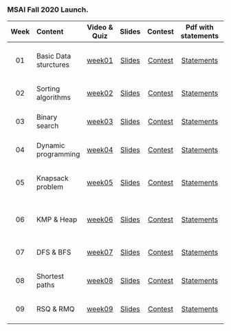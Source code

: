 ### MSAI Fall 2020 Launch.

| Week   | Content                | Video & Quiz | Slides | Contest | Pdf with statements | Soft Deadline |
|:------:|:-----------------------|:-------:|:-------:|:------------:|:-------------------:|:------------------:|
| 01     | Basic Data sturctures  | [week01](https://onlinemipt.teachbase.ru/course_sessions/260333) | [Slides](../master/week01_basic_data_structures/MSAI.Fall.2020.L1.slides.pdf) | [Contest](https://contest.yandex.ru/contest/20638/?lang=en) | [Statements](../master/homeworks/assignment01/MSAI.Fall.2020.L1.home_assignment_statements.pdf) |  (Updated) 27.10.2020 20:00 GMT+3 |
| 02     | Sorting algorithms  | [week02](https://onlinemipt.teachbase.ru/course_sessions/263210) | [Slides](../master/week02_sorting_algorithms/MSAI.Fall.2020.L2.slides.pdf) | [Contest](https://contest.yandex.ru/contest/21148/?lang=en) | [Statements](../master/homeworks/assignment02/MSAI.Fall.2020.L2.home_assignment_statements.pdf) |  27.10.2020 20:00 GMT+3 |
| 03     | Binary search | [week03](https://onlinemipt.teachbase.ru/course_sessions/265141) | [Slides](../master/week03_binary_search/MSAI.Fall.2020.L3.slides.pdf) | [Contest](https://contest.yandex.ru/contest/21556/?lang=en) | [Statements](../master/homeworks/assignment03/MSAI.Fall.2020.L3.home_assignment_statements.pdf) |  03.11.2020 20:00 GMT+3 |
| 04     | Dynamic programming | [week04](https://onlinemipt.teachbase.ru/course_sessions/268989) | [Slides](../master/week04_dynamic_programming/MSAI.Fall.2020.L4.slides.pdf) | [Contest](https://contest.yandex.ru/contest/21842/?lang=en) | [Statements](../master/homeworks/assignment04/MSAI.Fall.2020.L4.home_assignment_statements.pdf) |  10.11.2020 20:00 GMT+3 |
| 05     | Knapsack problem | [week05](https://onlinemipt.teachbase.ru/course_sessions/272170) | [Slides](../master/week05_knapsack/MSAI.Fall.2020.L5.slides.pdf) | [Contest](https://contest.yandex.ru/contest/22229/?lang=en) | [Statements](../master/homeworks/assignment05/MSAI.Fall.2020.L5.home_assignment_statements.pdf) |  (Updated) 24.11.2020 20:00 GMT+3 |
| 06     | KMP & Heap | [week06](https://onlinemipt.teachbase.ru/course_sessions/274494) | [Slides](../master/week06_kmp_heap/MSAI.Fall.2020.L6.slides.pdf) | [Contest](https://contest.yandex.ru/contest/22650/?lang=en) | [Statements](../master/homeworks/assignment06/MSAI.Fall.2020.L6.home_assignment_statements.pdf) |  (Updated) 01.12.2020 20:00 GMT+3 |
| 07     | DFS & BFS | [week07](https://onlinemipt.teachbase.ru/course_sessions/277700) | [Slides](../master/week07_dfs_bfs/MSAI.Fall.2020.L7.slides.pdf) | [Contest](https://contest.yandex.ru/contest/23000/?lang=en) | [Statements](../master/homeworks/assignment07/MSAI.Fall.2020.L7.home_assignment_statements.pdf) |  01.12.2020 20:00 GMT+3 |
| 08     | Shortest paths | [week08](https://onlinemipt.teachbase.ru/course_sessions/279999) | [Slides](../master/week08_shortest_paths/MSAI.Fall.2020.L8.slides.pdf) | [Contest](https://contest.yandex.ru/contest/23298/?lang=en) | [Statements](../master/homeworks/assignment08/MSAI.Fall.2020.L8.home_assignment_statements.pdf) |  08.12.2020 20:00 GMT+3 |
| 09     | RSQ & RMQ | [week09](https://onlinemipt.teachbase.ru/course_sessions/282577) | [Slides](../master/week09_rsq_rmq/MSAI.Fall.2020.L9.slides.pdf) | [Contest](https://contest.yandex.ru/contest/23496/?lang=en) | [Statements](../master/homeworks/assignment09/MSAI.Fall.2020.L9.home_assignment_statements.pdf) |  15.12.2020 20:00 GMT+3 |

